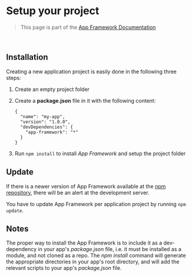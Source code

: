 # Setup your project

> This page is part of the [App Framework Documentation](../DOCUMENTATION.md)

<br />

## Installation

Creating a new application project is easily done in the following three steps:

1. Create an empty project folder
2. Create a **package.json** file in it with the following content:

   ```
   {
     "name": "my-app",
     "version": "1.0.0",
     "devDependencies": {
       "app-framework": "*"
     }
   }
   ```

3. Run `npm install` to install *App Framework* and setup the project folder

## Update

If there is a newer version of App Framework available at the [npm repository](https://www.npmjs.com/package/app-framework), there will be an alert at the development server.

You have to update App Framework per application project by running `npm update`.

## Notes

The proper way to install the App Framework is to include it as a dev-dependency in your app's *package.json* file, i.e. it must be installed as a module, and not cloned as a repo. The *npm install* command will generate the appropriate directories in your app's root directory, and will add the relevant scripts to your app's *package.json* file.
